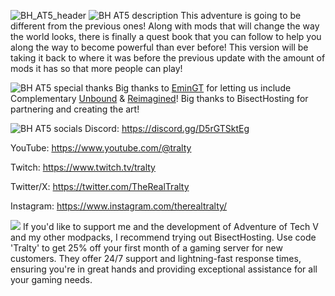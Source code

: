 ![BH_AT5_header](https://www.bisecthosting.com/images/CF/Adventure_of_Tech_5/BH_AT5_header.webp)
![BH AT5 description](https://www.bisecthosting.com/images/CF/Adventure_of_Tech_5/BH_AT5_description.webp)
This adventure is going to be different from the previous ones! Along with mods that will change the way the world looks, there is finally a quest book that you can follow to help you along the way to become powerful than ever before! This version will be taking it back to where it was before the previous update with the amount of mods it has so that more people can play!

![BH AT5 special thanks](https://www.bisecthosting.com/images/CF/Adventure_of_Tech_5/BH_AT5_thanks.webp)
Big thanks to [EminGT](https://www.curseforge.com/members/emingt/projects) for letting us include Complementary [Unbound](https://www.curseforge.com/minecraft/shaders/complementary-unbound) & [Reimagined](https://www.curseforge.com/minecraft/shaders/complementary-reimagined)! Big thanks to BisectHosting for partnering and creating the art!

![BH AT5 socials](https://www.bisecthosting.com/images/CF/Adventure_of_Tech_5/BH_AT5_socials.webp)
Discord: https://discord.gg/D5rGTSktEg

YouTube: https://www.youtube.com/@tralty

Twitch: https://www.twitch.tv/tralty

Twitter/X: https://twitter.com/TheRealTralty

Instagram: https://www.instagram.com/therealtralty/


[<img src="https://www.bisecthosting.com/images/CF/Adventure_of_Tech_5/BH_AT5_promo.webp">](https://bisecthosting.com/Tralty)
If you'd like to support me and the development of Adventure of Tech V and my other modpacks, I recommend trying out BisectHosting. Use code 'Tralty' to get 25% off your first month of a gaming server for new customers. They offer 24/7 support and lightning-fast response times, ensuring you're in great hands and providing exceptional assistance for all your gaming needs.
